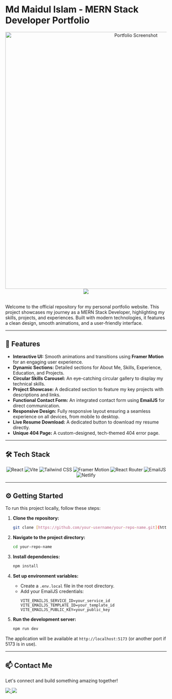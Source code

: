 # Md Maidul Islam - MERN Stack Developer Portfolio

<div align="center">
  <img src="https://i.ibb.co/BH1fjjcg/Screenshot-2025-06-28-at-11-35-44-PM.png" alt="Portfolio Screenshot" width="800"/>
</div>

<div align="center">
  <a href="https://maiduldevs.netlify.app/" target="_blank">
    <img src="https://img.shields.io/badge/Live_Website-View_Portfolio-blue?style=for-the-badge&logo=netlify" />
  </a>
</div>

<br />

Welcome to the official repository for my personal portfolio website. This project showcases my journey as a MERN Stack Developer, highlighting my skills, projects, and experiences. Built with modern technologies, it features a clean design, smooth animations, and a user-friendly interface.

---

## 🚀 Features

-   **Interactive UI:** Smooth animations and transitions using **Framer Motion** for an engaging user experience.
-   **Dynamic Sections:** Detailed sections for About Me, Skills, Experience, Education, and Projects.
-   **Circular Skills Carousel:** An eye-catching circular gallery to display my technical skills.
-   **Project Showcase:** A dedicated section to feature my key projects with descriptions and links.
-   **Functional Contact Form:** An integrated contact form using **EmailJS** for direct communication.
-   **Responsive Design:** Fully responsive layout ensuring a seamless experience on all devices, from mobile to desktop.
-   **Live Resume Download:** A dedicated button to download my resume directly.
-   **Unique 404 Page:** A custom-designed, tech-themed 404 error page.

---

## 🛠️ Tech Stack

<p align="center">
  <img src="https://img.shields.io/badge/react-%2320232A.svg?style=for-the-badge&logo=react&logoColor=%2361DAFB" alt="React">
  <img src="https://img.shields.io/badge/vite-%23646CFF.svg?style=for-the-badge&logo=vite&logoColor=white" alt="Vite">
  <img src="https://img.shields.io/badge/tailwindcss-%2338B2AC.svg?style=for-the-badge&logo=tailwind-css&logoColor=white" alt="Tailwind CSS">
  <img src="https://img.shields.io/badge/framer%20motion-%230055FF.svg?style=for-the-badge&logo=framer&logoColor=white" alt="Framer Motion">
  <img src="https://img.shields.io/badge/react%20router-%23CA4245.svg?style=for-the-badge&logo=react-router&logoColor=white" alt="React Router">
  <img src="https://img.shields.io/badge/emailjs-%2316A085.svg?style=for-the-badge&logo=javascript&logoColor=white" alt="EmailJS">
  <img src="https://img.shields.io/badge/netlify-%2300C7B7.svg?style=for-the-badge&logo=netlify&logoColor=white" alt="Netlify">
</p>

---

## ⚙️ Getting Started

To run this project locally, follow these steps:

1.  **Clone the repository:**
    ```bash
    git clone [https://github.com/your-username/your-repo-name.git](https://github.com/your-username/your-repo-name.git)
    ```

2.  **Navigate to the project directory:**
    ```bash
    cd your-repo-name
    ```

3.  **Install dependencies:**
    ```bash
    npm install
    ```

4.  **Set up environment variables:**
    -   Create a `.env.local` file in the root directory.
    -   Add your EmailJS credentials:
        ```env
        VITE_EMAILJS_SERVICE_ID=your_service_id
        VITE_EMAILJS_TEMPLATE_ID=your_template_id
        VITE_EMAILJS_PUBLIC_KEY=your_public_key
        ```

5.  **Run the development server:**
    ```bash
    npm run dev
    ```

The application will be available at `http://localhost:5173` (or another port if 5173 is in use).

---

## 📫 Contact Me

Let's connect and build something amazing together!

<p align="left">
  <a href="https://www.linkedin.com/in/md-maidul-islam-3744b21ba/" target="_blank">
    <img src="https://img.shields.io/badge/linkedin-%230077B5.svg?style=for-the-badge&logo=linkedin&logoColor=white" />
  </a>
  <a href="https://github.com/Dev-Maidul" target="_blank">
    <img src="https://img.shields.io/badge/github-%23121011.svg?style=for-the-badge&logo=github&logoColor=white" />
  </a>
</p>
